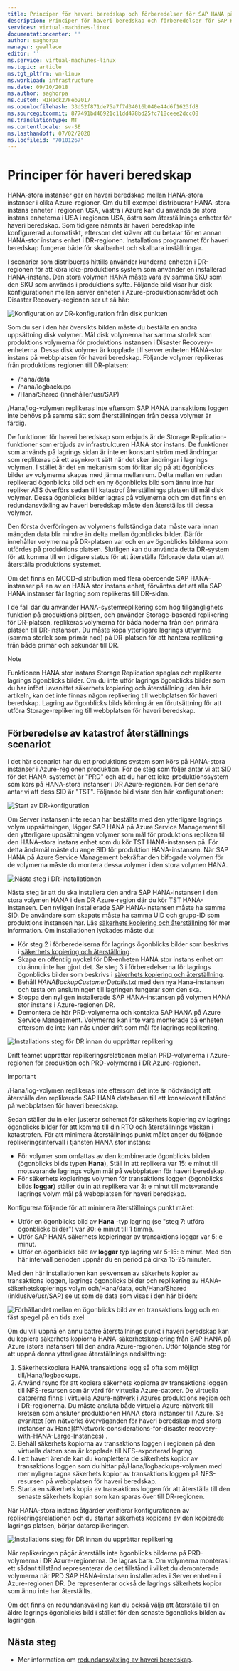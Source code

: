 ```yaml
---
title: Principer för haveri beredskap och förberedelser för SAP HANA på Azure (stora instanser) | Microsoft Docs
description: Principer för haveri beredskap och förberedelser för SAP HANA på Azure (stora instanser)
services: virtual-machines-linux
documentationcenter: ''
author: saghorpa
manager: gwallace
editor: ''
ms.service: virtual-machines-linux
ms.topic: article
ms.tgt_pltfrm: vm-linux
ms.workload: infrastructure
ms.date: 09/10/2018
ms.author: saghorpa
ms.custom: H1Hack27Feb2017
ms.openlocfilehash: 33d52f871de75a7f7d34016b040e44d6f1623fd8
ms.sourcegitcommit: 877491bd46921c11dd478bd25fc718ceee2dcc08
ms.translationtype: MT
ms.contentlocale: sv-SE
ms.lasthandoff: 07/02/2020
ms.locfileid: "70101267"
---
```

# <a name="disaster-recovery-principles"></a>Principer för haveri beredskap

HANA-stora instanser ger en haveri beredskap mellan HANA-stora instanser i olika Azure-regioner. Om du till exempel distribuerar HANA-stora instans enheter i regionen USA, västra i Azure kan du använda de stora instans enheterna i USA i regionen USA, östra som återställnings enheter för haveri beredskap. Som tidigare nämnts är haveri beredskap inte konfigurerad automatiskt, eftersom det kräver att du betalar för en annan HANA-stor instans enhet i DR-regionen. Installations programmet för haveri beredskap fungerar både för skalbarhet och skalbara inställningar. 

I scenarier som distribueras hittills använder kunderna enheten i DR-regionen för att köra icke-produktions system som använder en installerad HANA-instans. Den stora volymen HANA måste vara av samma SKU som den SKU som används i produktions syfte. Följande bild visar hur disk konfigurationen mellan server enheten i Azure-produktionsområdet och Disaster Recovery-regionen ser ut så här:

![Konfiguration av DR-konfiguration från disk punkten](./media/hana-overview-high-availability-disaster-recovery/disaster_recovery_setup.PNG)

Som du ser i den här översikts bilden måste du beställa en andra uppsättning disk volymer. Mål disk volymerna har samma storlek som produktions volymerna för produktions instansen i Disaster Recovery-enheterna. Dessa disk volymer är kopplade till server enheten HANA-stor instans på webbplatsen för haveri beredskap. Följande volymer replikeras från produktions regionen till DR-platsen:

- /hana/data
- /hana/logbackups 
- /Hana/Shared (innehåller/usr/SAP)

/Hana/log-volymen replikeras inte eftersom SAP HANA transaktions loggen inte behövs på samma sätt som återställningen från dessa volymer är färdig. 

De funktioner för haveri beredskap som erbjuds är de Storage Replication-funktioner som erbjuds av infrastrukturen HANA stor instans. De funktioner som används på lagrings sidan är inte en konstant ström med ändringar som replikeras på ett asynkront sätt när det sker ändringar i lagrings volymen. I stället är det en mekanism som förlitar sig på att ögonblicks bilder av volymerna skapas med jämna mellanrum. Delta mellan en redan replikerad ögonblicks bild och en ny ögonblicks bild som ännu inte har repliker ATS överförs sedan till katastrof återställnings platsen till mål disk volymer.  Dessa ögonblicks bilder lagras på volymerna och om det finns en redundansväxling av haveri beredskap måste den återställas till dessa volymer.  

Den första överföringen av volymens fullständiga data måste vara innan mängden data blir mindre än delta mellan ögonblicks bilder. Därför innehåller volymerna på DR-platsen var och en av ögonblicks bilderna som utfördes på produktions platsen. Slutligen kan du använda detta DR-system för att komma till en tidigare status för att återställa förlorade data utan att återställa produktions systemet.

Om det finns en MCOD-distribution med flera oberoende SAP HANA-instanser på en av en HANA stor instans enhet, förväntas det att alla SAP HANA instanser får lagring som replikeras till DR-sidan.

I de fall där du använder HANA-systemreplikering som hög tillgänglighets funktion på produktions platsen, och använder Storage-baserad replikering för DR-platsen, replikeras volymerna för båda noderna från den primära platsen till DR-instansen. Du måste köpa ytterligare lagrings utrymme (samma storlek som primär nod) på DR-platsen för att hantera replikering från både primär och sekundär till DR. 



>[!NOTE]
>Funktionen HANA stor instans Storage Replication speglas och replikerar lagrings ögonblicks bilder. Om du inte utför lagrings ögonblicks bilder som du har infört i avsnittet säkerhets kopiering och återställning i den här artikeln, kan det inte finnas någon replikering till webbplatsen för haveri beredskap. Lagring av ögonblicks bilds körning är en förutsättning för att utföra Storage-replikering till webbplatsen för haveri beredskap.



## <a name="preparation-of-the-disaster-recovery-scenario"></a>Förberedelse av katastrof återställnings scenariot
I det här scenariot har du ett produktions system som körs på HANA-stora instanser i Azure-regionen produktion. För de steg som följer antar vi att SID för det HANA-systemet är "PRD" och att du har ett icke-produktionssystem som körs på HANA-stora instanser i DR Azure-regionen. För den senare antar vi att dess SID är "TST". Följande bild visar den här konfigurationen:

![Start av DR-konfiguration](./media/hana-overview-high-availability-disaster-recovery/disaster_recovery_start1.PNG)

Om Server instansen inte redan har beställts med den ytterligare lagrings volym uppsättningen, lägger SAP HANA på Azure Service Management till den ytterligare uppsättningen volymer som mål för produktions repliken till den HANA-stora instans enhet som du kör TST HANA-instansen på. För detta ändamål måste du ange SID för produktion HANA-instansen. När SAP HANA på Azure Service Management bekräftar den bifogade volymen för de volymerna måste du montera dessa volymer i den stora volymen HANA.

![Nästa steg i DR-installationen](./media/hana-overview-high-availability-disaster-recovery/disaster_recovery_start2.PNG)

Nästa steg är att du ska installera den andra SAP HANA-instansen i den stora volymen HANA i den DR Azure-region där du kör TST HANA-instansen. Den nyligen installerade SAP HANA-instansen måste ha samma SID. De användare som skapats måste ha samma UID och grupp-ID som produktions instansen har. Läs [säkerhets kopiering och återställning](hana-backup-restore.md) för mer information. Om installationen lyckades måste du:

- Kör steg 2 i förberedelserna för lagrings ögonblicks bilder som beskrivs i [säkerhets kopiering och återställning](hana-backup-restore.md).
- Skapa en offentlig nyckel för DR-enheten HANA stor instans enhet om du ännu inte har gjort det. Se steg 3 i förberedelserna för lagrings ögonblicks bilder som beskrivs i [säkerhets kopiering och återställning](hana-backup-restore.md).
- Behåll *HANABackupCustomerDetails.txt* med den nya Hana-instansen och testa om anslutningen till lagringen fungerar som den ska.  
- Stoppa den nyligen installerade SAP HANA-instansen på volymen HANA stor instans i Azure-regionen DR.
- Demontera de här PRD-volymerna och kontakta SAP HANA på Azure Service Management. Volymerna kan inte vara monterade på enheten eftersom de inte kan nås under drift som mål för lagrings replikering.  

![Installations steg för DR innan du upprättar replikering](./media/hana-overview-high-availability-disaster-recovery/disaster_recovery_start3.PNG)

Drift teamet upprättar replikeringsrelationen mellan PRD-volymerna i Azure-regionen för produktion och PRD-volymerna i DR Azure-regionen.

>[!IMPORTANT]
>/Hana/log-volymen replikeras inte eftersom det inte är nödvändigt att återställa den replikerade SAP HANA databasen till ett konsekvent tillstånd på webbplatsen för haveri beredskap.

Sedan ställer du in eller justerar schemat för säkerhets kopiering av lagrings ögonblicks bilder för att komma till din RTO och återställnings väskan i katastrofen. För att minimera återställnings punkt målet anger du följande replikeringsintervall i tjänsten HANA stor instans:
- För volymer som omfattas av den kombinerade ögonblicks bilden (ögonblicks bilds typen **Hana**), Ställ in att replikera var 15: e minut till motsvarande lagrings volym mål på webbplatsen för haveri beredskap.
- För säkerhets kopierings volymen för transaktions loggen (ögonblicks bilds **loggar**) ställer du in att replikera var 3: e minut till motsvarande lagrings volym mål på webbplatsen för haveri beredskap.

Konfigurera följande för att minimera återställnings punkt målet:
- Utför en ögonblicks bild av **Hana** -typ lagring (se "steg 7: utföra ögonblicks bilder") var 30: e minut till 1 timme.
- Utför SAP HANA säkerhets kopieringar av transaktions loggar var 5: e minut.
- Utför en ögonblicks bild av **loggar** typ lagring var 5-15: e minut. Med den här intervall perioden uppnår du en period på cirka 15-25 minuter.

Med den här installationen kan sekvensen av säkerhets kopior av transaktions loggen, lagrings ögonblicks bilder och replikering av HANA-säkerhetskopierings volym och/Hana/data, och/Hana/Shared (inklusive/usr/SAP) se ut som de data som visas i den här bilden:

 ![Förhållandet mellan en ögonblicks bild av en transaktions logg och en fäst spegel på en tids axel](./media/hana-overview-high-availability-disaster-recovery/snapmirror.PNG)

Om du vill uppnå en ännu bättre återställnings punkt i haveri beredskap kan du kopiera säkerhets kopiorna HANA-säkerhetskopiering från SAP HANA på Azure (stora instanser) till den andra Azure-regionen. Utför följande steg för att uppnå denna ytterligare återställnings nedsättning:

1. Säkerhetskopiera HANA transaktions logg så ofta som möjligt till/Hana/logbackups.
1. Använd rsync för att kopiera säkerhets kopiorna av transaktions loggen till NFS-resursen som är värd för virtuella Azure-datorer. De virtuella datorerna finns i virtuella Azure-nätverk i Azures produktions region och i DR-regionerna. Du måste ansluta både virtuella Azure-nätverk till kretsen som ansluter produktionen HANA stora instanser till Azure. Se avsnittet [om nätverks överväganden för haveri beredskap med stora instanser av Hana](#Network-considerations-for-disaster recovery-with-HANA-Large-Instances) . 
1. Behåll säkerhets kopiorna av transaktions loggen i regionen på den virtuella datorn som är kopplade till NFS-exporterad lagring.
1. I ett haveri ärende kan du komplettera de säkerhets kopior av transaktions loggen som du hittar på/Hana/logbackups-volymen med mer nyligen tagna säkerhets kopior av transaktions loggen på NFS-resursen på webbplatsen för haveri beredskap. 
1. Starta en säkerhets kopia av transaktions loggen för att återställa till den senaste säkerhets kopian som kan sparas över till DR-regionen.

När HANA-stora instans åtgärder verifierar konfigurationen av replikeringsrelationen och du startar säkerhets kopiorna av den kopierade lagrings platsen, börjar datareplikeringen.

![Installations steg för DR innan du upprättar replikering](./media/hana-overview-high-availability-disaster-recovery/disaster_recovery_start4.PNG)

När replikeringen pågår återställs inte ögonblicks bilderna på PRD-volymerna i DR Azure-regionerna. De lagras bara. Om volymerna monteras i ett sådant tillstånd representerar de det tillstånd i vilket du demonterade volymerna när PRD SAP HANA-instansen installerades i Server enheten i Azure-regionen DR. De representerar också de lagrings säkerhets kopior som ännu inte har återställts.

Om det finns en redundansväxling kan du också välja att återställa till en äldre lagrings ögonblicks bild i stället för den senaste ögonblicks bilden av lagringen.

## <a name="next-steps"></a>Nästa steg

- Mer information om [redundansväxling av haveri beredskap](hana-failover-procedure.md).
